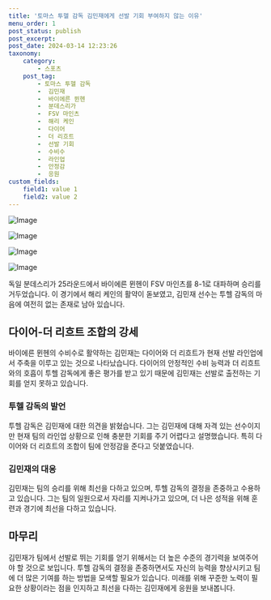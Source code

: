 ```yaml
---
title: '토마스 투헬 감독 김민재에게 선발 기회 부여하지 않는 이유'
menu_order: 1
post_status: publish
post_excerpt: 
post_date: 2024-03-14 12:23:26
taxonomy:
    category:
        - 스포츠
    post_tag:
        - 토마스 투헬 감독
        -  김민재
        -  바이에른 뮌헨
        -  분데스리가
        -  FSV 마인츠
        -  해리 케인
        -  다이어
        -  더 리흐트
        -  선발 기회
        -  수비수
        -  라인업
        -  안정감
        -  응원
custom_fields:
    field1: value 1
    field2: value 2
---
```


![Image](https://imgnews.pstatic.net/image/109/2024/03/14/0005034818_001_20240314095205516.jpg?type=w647)

![Image](https://imgnews.pstatic.net/image/109/2024/03/14/0005034818_002_20240314095205554.jpg?type=w647)

![Image](https://imgnews.pstatic.net/image/109/2024/03/14/0005034818_003_20240314095205568.jpg?type=w647)

![Image](https://imgnews.pstatic.net/image/109/2024/03/14/0005034818_004_20240314095205576.jpg?type=w647)

독일 분데스리가 25라운드에서 바이에른 뮌헨이 FSV 마인츠를 8-1로 대파하며 승리를 거두었습니다. 이 경기에서 해리 케인의 활약이 돋보였고, 김민재 선수는 투헬 감독의 마음에 여전히 없는 존재로 남아 있습니다.
## 다이어-더 리흐트 조합의 강세
바이에른 뮌헨의 수비수로 활약하는 김민재는 다이어와 더 리흐트가 현재 선발 라인업에서 주축을 이루고 있는 것으로 나타났습니다. 다이어의 안정적인 수비 능력과 더 리흐트와의 호흡이 투헬 감독에게 좋은 평가를 받고 있기 때문에 김민재는 선발로 출전하는 기회를 얻지 못하고 있습니다.
### 투헬 감독의 발언
투헬 감독은 김민재에 대한 의견을 밝혔습니다. 그는 김민재에 대해 자격 있는 선수이지만 현재 팀의 라인업 상황으로 인해 충분한 기회를 주기 어렵다고 설명했습니다. 특히 다이어와 더 리흐트의 조합이 팀에 안정감을 준다고 덧붙였습니다.
### 김민재의 대응
김민재는 팀의 승리를 위해 최선을 다하고 있으며, 투헬 감독의 결정을 존중하고 수용하고 있습니다. 그는 팀의 일원으로서 자리를 지켜나가고 있으며, 더 나은 성적을 위해 훈련과 경기에 최선을 다하고 있습니다.
## 마무리
김민재가 팀에서 선발로 뛰는 기회를 얻기 위해서는 더 높은 수준의 경기력을 보여주어야 할 것으로 보입니다. 투헬 감독의 결정을 존중하면서도 자신의 능력을 향상시키고 팀에 더 많은 기여를 하는 방법을 모색할 필요가 있습니다. 미래를 위해 꾸준한 노력이 필요한 상황이라는 점을 인지하고 최선을 다하는 김민재에게 응원을 보내봅니다.
